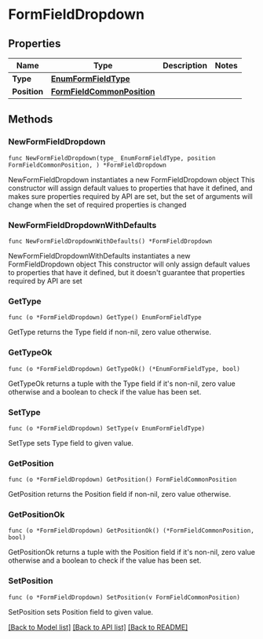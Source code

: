 # FormFieldDropdown

## Properties

Name | Type | Description | Notes
------------ | ------------- | ------------- | -------------
**Type** | [**EnumFormFieldType**](EnumFormFieldType.md) |  | 
**Position** | [**FormFieldCommonPosition**](FormFieldCommonPosition.md) |  | 

## Methods

### NewFormFieldDropdown

`func NewFormFieldDropdown(type_ EnumFormFieldType, position FormFieldCommonPosition, ) *FormFieldDropdown`

NewFormFieldDropdown instantiates a new FormFieldDropdown object
This constructor will assign default values to properties that have it defined,
and makes sure properties required by API are set, but the set of arguments
will change when the set of required properties is changed

### NewFormFieldDropdownWithDefaults

`func NewFormFieldDropdownWithDefaults() *FormFieldDropdown`

NewFormFieldDropdownWithDefaults instantiates a new FormFieldDropdown object
This constructor will only assign default values to properties that have it defined,
but it doesn't guarantee that properties required by API are set

### GetType

`func (o *FormFieldDropdown) GetType() EnumFormFieldType`

GetType returns the Type field if non-nil, zero value otherwise.

### GetTypeOk

`func (o *FormFieldDropdown) GetTypeOk() (*EnumFormFieldType, bool)`

GetTypeOk returns a tuple with the Type field if it's non-nil, zero value otherwise
and a boolean to check if the value has been set.

### SetType

`func (o *FormFieldDropdown) SetType(v EnumFormFieldType)`

SetType sets Type field to given value.


### GetPosition

`func (o *FormFieldDropdown) GetPosition() FormFieldCommonPosition`

GetPosition returns the Position field if non-nil, zero value otherwise.

### GetPositionOk

`func (o *FormFieldDropdown) GetPositionOk() (*FormFieldCommonPosition, bool)`

GetPositionOk returns a tuple with the Position field if it's non-nil, zero value otherwise
and a boolean to check if the value has been set.

### SetPosition

`func (o *FormFieldDropdown) SetPosition(v FormFieldCommonPosition)`

SetPosition sets Position field to given value.



[[Back to Model list]](../README.md#documentation-for-models) [[Back to API list]](../README.md#documentation-for-api-endpoints) [[Back to README]](../README.md)


